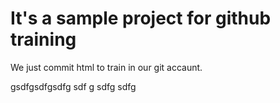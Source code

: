 # It's a sample project for github training 


We just commit html to train in our git accaunt.

gsdfgsdfgsdfg
sdf
g
sdfg
sdfg

